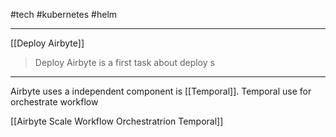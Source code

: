 #tech #kubernetes #helm 

---
[[Deploy Airbyte]]
> Deploy Airbyte is a first task about deploy s

---

Airbyte uses a independent component is [[Temporal]]. Temporal use for orchestrate workflow

[[Airbyte Scale Workflow Orchestratrion Temporal]]
